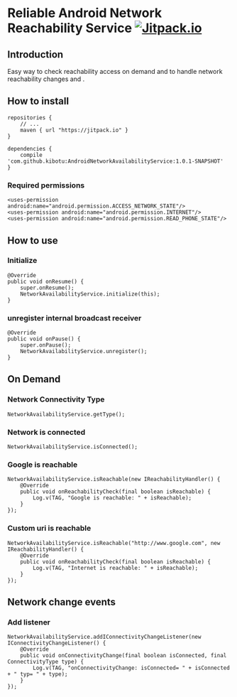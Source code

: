 # Reliable Android Network Reachability Service [![Jitpack.io](https://img.shields.io/github/tag/kibotu/AndroidNetworkAvailabilityService.svg?label=JitPack)](https://jitpack.io/#kibotu/AndroidNetworkAvailabilityService/1.0.1-SNAPSHOT)

## Introduction

Easy way to check reachability access on demand and to handle network reachability changes and . 

## How to install

	repositories {
	    // ...
	    maven { url "https://jitpack.io" }
	}
	
	dependencies {
        compile 'com.github.kibotu:AndroidNetworkAvailabilityService:1.0.1-SNAPSHOT'
    }

### Required permissions
 
	<uses-permission android:name="android.permission.ACCESS_NETWORK_STATE"/>
	<uses-permission android:name="android.permission.INTERNET"/>
	<uses-permission android:name="android.permission.READ_PHONE_STATE"/>

## How to use

### Initialize

	@Override
	public void onResume() {
	    super.onResume();
	    NetworkAvailabilityService.initialize(this);
	}
	
### unregister internal broadcast receiver

    @Override
    public void onPause() {
        super.onPause();
        NetworkAvailabilityService.unregister();
    }

## On Demand

### Network Connectivity Type

	NetworkAvailabilityService.getType();
	
### Network is connected
    
    NetworkAvailabilityService.isConnected();
    
### Google is reachable
    
    NetworkAvailabilityService.isReachable(new IReachabilityHandler() {
        @Override
        public void onReachabilityCheck(final boolean isReachable) {
            Log.v(TAG, "Google is reachable: " + isReachable);
        }
    });
    
### Custom uri is reachable
    
    NetworkAvailabilityService.isReachable("http://www.google.com", new IReachabilityHandler() {
        @Override
        public void onReachabilityCheck(final boolean isReachable) {
            Log.v(TAG, "Internet is reachable: " + isReachable);    
        }
    });
    
## Network change events

### Add listener

    NetworkAvailabilityService.addIConnectivityChangeListener(new IConnectivityChangeListener() {
        @Override
        public void onConnectivityChange(final boolean isConnected, final ConnectivityType type) {
            Log.v(TAG, "onConnectivityChange: isConnected= " + isConnected + " typ= " + type);
        }
    });